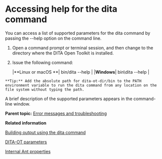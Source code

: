 # Accessing help for the dita command

You can access a list of supported parameters for the dita command by passing the --help option on the command line.

1.   Open a command prompt or terminal session, and then change to the directory where the DITA Open Toolkit is installed. 
2.   Issue the following command: 

        |**Linux or macOS **| bin/dita --help |
    |**Windows**| bin\\dita --help |

    **Tip:** Add the absolute path for dita-ot-dir/bin to the PATH environment variable to run the dita command from any location on the file system without typing the path.


A brief description of the supported parameters appears in the command-line window.

**Parent topic:** [Error messages and troubleshooting](../topics/troubleshooting-overview.md)

**Related information**  


[Building output using the dita command](../topics/build-using-dita-command.md)

[DITA-OT parameters](../parameters/parameters_intro.md)

[Internal Ant properties](../parameters/internal-ant-properties.md)

